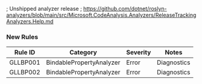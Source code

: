 ﻿; Unshipped analyzer release
; https://github.com/dotnet/roslyn-analyzers/blob/main/src/Microsoft.CodeAnalysis.Analyzers/ReleaseTrackingAnalyzers.Help.md

### New Rules

Rule ID | Category | Severity | Notes
--------|----------|----------|-------
GLLBP001 | BindablePropertyAnalyzer | Error | Diagnostics
GLLBP002 | BindablePropertyAnalyzer | Error | Diagnostics